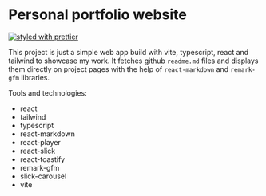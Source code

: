 # Personal portfolio website

[![styled with prettier](https://img.shields.io/badge/styled_with-prettier-ff69b4.svg)](https://github.com/prettier/prettier)

This project is just a simple web app build with vite, typescript, react and tailwind to showcase my work.
It fetches github `readme.md` files and displays them directly on project pages with the help of `react-markdown` and `remark-gfm` libraries.

Tools and technologies:
- react
- tailwind
- typescript
- react-markdown
- react-player
- react-slick
- react-toastify
- remark-gfm
- slick-carousel
- vite
